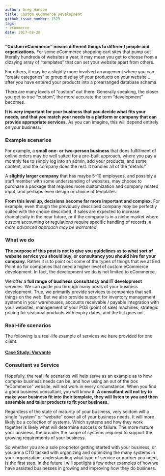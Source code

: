 ```yaml
---
author: Greg Hanson
title: Custom eCommerce Development
github_issue_number: 1323
tags:
- ecommerce
date: 2017-08-28
---
```




**“Custom eCommerce” means different things to different people and organizations.** 
For some eCommerce shopping cart sites that pump out literally hundreds of websites a year, it may mean you get to choose from a dizzying array of “templates” that can set your website apart from others.

For others, it may be a slightly more involved arrangement where you can “create categories” to group display of your products on your website ... after you have entered your products into a prearranged database schema.

There are many levels of “custom” out there. Generally speaking, the closer you get to true “custom”, the more accurate the term “development” becomes.

**It is very important for your business that you decide what fits your needs, and that you match your needs to a platform or company that can provide appropriate services.** As you can imagine, this will depend entirely on your business.

### Example scenarios

For example, a **small one- or two-person business** that does fulfillment of online orders may be well suited for a pre-built approach, where you pay a monthly fee to simply log into an admin, add your products, and some content, and the company does the rest. It handles all of the “details.”

A **slightly larger company** that has maybe 5–10 employees, and possibly a staff member with some understanding of websites, may choose to purchase a package that requires more customization and company related input, and perhaps even design or choice of templates.

**From this level up, decisions become far more important and complex.** For example, even though the previously described company *may* be perfectly suited with the choice described, if sales are expected to increase dramatically in the near future, or if the company is in a niche market where custom accounting or regulations require specific handling of records, a *more advanced approach may be warranted*.

### What we do

**The purpose of this post is not to give you guidelines as to what sort of website service you should buy, or consultancy you should hire for your company.** Rather it is to point out some of the types of things that we at End Point do for companies that need a higher level of custom eCommerce development. In fact, the development we do is not limited to eCommerce.

We offer a **full range of business consultancy and IT development** services. We can guide you through many areas of your business development. True, we primarily provide services to companies that sell things on the web. But we also provide support for inventory management systems in your warehouses, accounts receivable / payable integration with your websites, management of your POS (point of sale) machines, strategic pricing for seasonal products with expiry dates, and the list goes on.

### Real-life scenarios

The following is a real-life example of services we have provided for one client. 

#### [Case Study: Vervante](/blog/2017/08/client-case-study-vervante-publishing/)

### Consultant vs Service

Hopefully, the real life scenarios will help serve as an example as to how complex business needs can be, and how using an out of the box “eCommerce” website, will not work in every circumstance. When you find a good business consultant, you will know it. **A consultant will not try to make your business fit into their template, they will listen to you and then assemble and tailor products to fit your business.**

Regardless of the state of maturity of your business, very seldom will a single “system” or “website” cover all of your business needs. It will more likely be a collection of systems. Which systems and how they work together is likely what will determine success or failure. The more mature your business, the broader the scope of systems required to support the growing requirements of your business.

So whether you are a sole proprietor getting started with your business, or you are a CTO tasked with organizing and optimizing the many systems in your organization, understanding what type of service or partner you need, is the first step.
In the future I will spotlight a few other examples of how we have assisted businesses in growing and improving how they do business.


